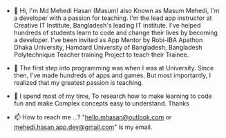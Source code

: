 
- 👋 Hi, I'm Md Mehedi Hasan (Masum) also Known as Masum Mehedi, I'm a developer with a passion for teaching. I'm the lead app instructor at Creative IT Institute, Bangladesh's leading IT institute. I've helped hundreds of students learn to code and change their lives by becoming a developer. I've been invited as App Mentor by Robi-IBA Apathon Dhaka University, Hamdard University of Bangladesh, Bangladesh Polytechnique Teacher training Project to teach their Trainee.

- 👀 The first step into programming was when I was at University. Since then, I've made hundreds of apps and games. But most importantly, I realized that my greatest passion is teaching.

- 🌱 I spend most of my time, To research how to make learning to code fun and make Complex concepts easy to understand. 
Thanks

- 📫 How to reach me ...? "hello.mhasan@outlook.com or mehedi.hasan.app.dev@gmail.com" is my email.
